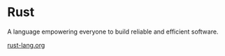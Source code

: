 # Rust
A language empowering everyone
to build reliable and efficient software.

[rust-lang.org](https://www.rust-lang.org/)